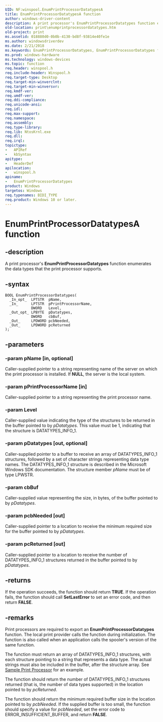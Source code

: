 ```yaml
---
UID: NF:winspool.EnumPrintProcessorDatatypesA
title: EnumPrintProcessorDatatypesA function
author: windows-driver-content
description: A print processor's EnumPrintProcessorDatatypes function enumerates the data types that the print processor supports.
old-location: print\enumprintprocessordatatypes.htm
old-project: print
ms.assetid: 018880d0-0b0b-4130-bd8f-93814e40fe1e
ms.author: windowsdriverdev
ms.date: 2/21/2018
ms.keywords: EnumPrintProcessorDatatypes, EnumPrintProcessorDatatypes function [Print Devices], EnumPrintProcessorDatatypesA, spoolfnc_f0686e8e-e1bc-448a-8dd1-eeccfb66dd9e.xml, print.enumprintprocessordatatypes, winspool/EnumPrintProcessorDatatypes
ms.prod: windows-hardware
ms.technology: windows-devices
ms.topic: function
req.header: winspool.h
req.include-header: Winspool.h
req.target-type: Desktop
req.target-min-winverclnt: 
req.target-min-winversvr: 
req.kmdf-ver: 
req.umdf-ver: 
req.ddi-compliance: 
req.unicode-ansi: 
req.idl: 
req.max-support: 
req.namespace: 
req.assembly: 
req.type-library: 
req.lib: NtosKrnl.exe
req.dll: 
req.irql: 
topictype:
-	APIRef
-	kbSyntax
apitype:
-	HeaderDef
apilocation:
-	winspool.h
apiname:
-	EnumPrintProcessorDatatypes
product: Windows
targetos: Windows
req.typenames: BIDI_TYPE
req.product: Windows 10 or later.
---
```


# EnumPrintProcessorDatatypesA function


## -description


A print processor's <b>EnumPrintProcessorDatatypes</b> function enumerates the data types that the print processor supports.


## -syntax


````
BOOL EnumPrintProcessorDatatypes(
  _In_opt_  LPTSTR  pName,
  _In_      LPTSTR  pPrintProcessorName,
            DWORD   Level,
  _Out_opt_ LPBYTE  pDatatypes,
            DWORD   cbBuf,
  _Out_     LPDWORD pcbNeeded,
  _Out_     LPDWORD pcReturned
);
````


## -parameters




### -param pName [in, optional]

Caller-supplied pointer to a string representing name of the server on which the print processor is installed. If <b>NULL</b>, the server is the local system.


### -param pPrintProcessorName [in]

Caller-supplied pointer to a string representing the print processor name.


### -param Level

Caller-supplied value indicating the type of the structures to be returned in the buffer pointed to by <i>pDatatypes</i>. This value must be 1, indicating that the structure is DATATYPES_INFO_1.


### -param pDatatypes [out, optional]

Caller-supplied pointer to a buffer to receive an array of DATATYPES_INFO_1 structures, followed by a set of character strings representing data type names. The DATATYPES_INFO_1 structure is described in the Microsoft Windows SDK documentation. The structure member <i>pName</i> must be of type LPWSTR.


### -param cbBuf

Caller-supplied value representing the size, in bytes, of the buffer pointed to by <i>pDatatypes</i>.


### -param pcbNeeded [out]

Caller-supplied pointer to a location to receive the minimum required size for the buffer pointed to by <i>pDatatypes</i>.


### -param pcReturned [out]

Caller-supplied pointer to a location to receive the number of DATATYPES_INFO_1 structures returned in the buffer pointed to by <i>pDatatypes</i>.


## -returns



If the operation succeeds, the function should return <b>TRUE</b>. If the operation fails, the function should call <b>SetLastError</b> to set an error code, and then return <b>FALSE</b>.




## -remarks



Print processors are required to export an <b>EnumPrintProcessorDatatypes</b> function. The local print provider calls the function during initialization. The function is also called when an application calls the spooler's version of the same function.

The function must return an array of DATATYPES_INFO_1 structures, with each structure pointing to a string that represents a data type. The actual strings must also be included in the buffer, after the structure array. See <a href="https://msdn.microsoft.com/42ab44f2-dba4-4b52-870a-2cb42fc2d0a9">Sample Print Processor</a> for an example.

The function should return the number of DATATYPES_INFO_1 structures returned (that is, the number of data types supported) in the location pointed to by <i>pcReturned</i>.

The function should return the minimum required buffer size in the location pointed to by <i>pcbNeeded</i>. If the supplied buffer is too small, the function should specify a value for <i>pcbNeeded</i>, set the error code to ERROR_INSUFFICIENT_BUFFER, and return <b>FALSE</b>.



